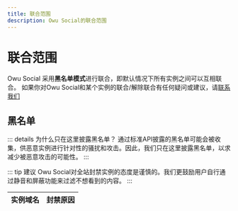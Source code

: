 ```yaml
---
title: 联合范围
description: Owu Social的联合范围
---
```


# 联合范围

Owu Social 采用**黑名单模式**进行联合，即默认情况下所有实例之间可以互相联合。
如果你对Owu Social和某个实例的联合/解除联合有任何疑问或建议，请[联系我们](/contact.md)

## 黑名单

::: details 为什么只在这里披露黑名单？
通过标准API披露的黑名单可能会被收集，供恶意实例进行针对性的骚扰和攻击。因此，我们只在这里披露黑名单，以求减少被恶意攻击的可能性。
:::

::: tip 建议
Owu Social对全站封禁实例的态度是谨慎的。我们更鼓励用户自行通过静音和屏蔽功能来过滤不想看到的内容。
:::

| 实例域名 | 封禁原因 |
| -------- | -------- |